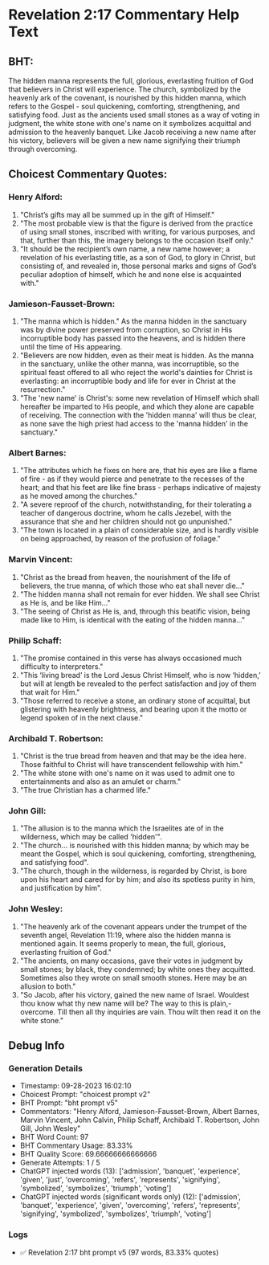 # Revelation 2:17 Commentary Help Text

## BHT:
The hidden manna represents the full, glorious, everlasting fruition of God that believers in Christ will experience. The church, symbolized by the heavenly ark of the covenant, is nourished by this hidden manna, which refers to the Gospel - soul quickening, comforting, strengthening, and satisfying food. Just as the ancients used small stones as a way of voting in judgment, the white stone with one's name on it symbolizes acquittal and admission to the heavenly banquet. Like Jacob receiving a new name after his victory, believers will be given a new name signifying their triumph through overcoming.

## Choicest Commentary Quotes:
### Henry Alford:
1. "Christ’s gifts may all be summed up in the gift of Himself."
2. "The most probable view is that the figure is derived from the practice of using small stones, inscribed with writing, for various purposes, and that, further than this, the imagery belongs to the occasion itself only."
3. "It should be the recipient’s own name, a new name however; a revelation of his everlasting title, as a son of God, to glory in Christ, but consisting of, and revealed in, those personal marks and signs of God’s peculiar adoption of himself, which he and none else is acquainted with."

### Jamieson-Fausset-Brown:
1. "The manna which is hidden." As the manna hidden in the sanctuary was by divine power preserved from corruption, so Christ in His incorruptible body has passed into the heavens, and is hidden there until the time of His appearing.
2. "Believers are now hidden, even as their meat is hidden. As the manna in the sanctuary, unlike the other manna, was incorruptible, so the spiritual feast offered to all who reject the world's dainties for Christ is everlasting: an incorruptible body and life for ever in Christ at the resurrection."
3. "The 'new name' is Christ's: some new revelation of Himself which shall hereafter be imparted to His people, and which they alone are capable of receiving. The connection with the 'hidden manna' will thus be clear, as none save the high priest had access to the 'manna hidden' in the sanctuary."

### Albert Barnes:
1. "The attributes which he fixes on here are, that his eyes are like a flame of fire - as if they would pierce and penetrate to the recesses of the heart; and that his feet are like fine brass - perhaps indicative of majesty as he moved among the churches."
2. "A severe reproof of the church, notwithstanding, for their tolerating a teacher of dangerous doctrine, whom he calls Jezebel, with the assurance that she and her children should not go unpunished."
3. "The town is located in a plain of considerable size, and is hardly visible on being approached, by reason of the profusion of foliage."

### Marvin Vincent:
1. "Christ as the bread from heaven, the nourishment of the life of believers, the true manna, of which those who eat shall never die..."
2. "The hidden manna shall not remain for ever hidden. We shall see Christ as He is, and be like Him..."
3. "The seeing of Christ as He is, and, through this beatific vision, being made like to Him, is identical with the eating of the hidden manna..."

### Philip Schaff:
1. "The promise contained in this verse has always occasioned much difficulty to interpreters." 
2. "This ‘living bread’ is the Lord Jesus Christ Himself, who is now ‘hidden,’ but will at length be revealed to the perfect satisfaction and joy of them that wait for Him."
3. "Those referred to receive a stone, an ordinary stone of acquittal, but glistering with heavenly brightness, and bearing upon it the motto or legend spoken of in the next clause."

### Archibald T. Robertson:
1. "Christ is the true bread from heaven and that may be the idea here. Those faithful to Christ will have transcendent fellowship with him."
2. "The white stone with one's name on it was used to admit one to entertainments and also as an amulet or charm."
3. "The true Christian has a charmed life."

### John Gill:
1. "The allusion is to the manna which the Israelites ate of in the wilderness, which may be called 'hidden'".
2. "The church... is nourished with this hidden manna; by which may be meant the Gospel, which is soul quickening, comforting, strengthening, and satisfying food".
3. "The church, though in the wilderness, is regarded by Christ, is bore upon his heart and cared for by him; and also its spotless purity in him, and justification by him".

### John Wesley:
1. "The heavenly ark of the covenant appears under the trumpet of the seventh angel, Revelation 11:19, where also the hidden manna is mentioned again. It seems properly to mean, the full, glorious, everlasting fruition of God." 
2. "The ancients, on many occasions, gave their votes in judgment by small stones; by black, they condemned; by white ones they acquitted. Sometimes also they wrote on small smooth stones. Here may be an allusion to both."
3. "So Jacob, after his victory, gained the new name of Israel. Wouldest thou know what thy new name will be? The way to this is plain,-overcome. Till then all thy inquiries are vain. Thou wilt then read it on the white stone."


## Debug Info
### Generation Details
- Timestamp: 09-28-2023 16:02:10
- Choicest Prompt: "choicest prompt v2"
- BHT Prompt: "bht prompt v5"
- Commentators: "Henry Alford, Jamieson-Fausset-Brown, Albert Barnes, Marvin Vincent, John Calvin, Philip Schaff, Archibald T. Robertson, John Gill, John Wesley"
- BHT Word Count: 97
- BHT Commentary Usage: 83.33%
- BHT Quality Score: 69.66666666666666
- Generate Attempts: 1 / 5
- ChatGPT injected words (13):
	['admission', 'banquet', 'experience', 'given', 'just', 'overcoming', 'refers', 'represents', 'signifying', 'symbolized', 'symbolizes', 'triumph', 'voting']
- ChatGPT injected words (significant words only) (12):
	['admission', 'banquet', 'experience', 'given', 'overcoming', 'refers', 'represents', 'signifying', 'symbolized', 'symbolizes', 'triumph', 'voting']

### Logs
- ✅ Revelation 2:17 bht prompt v5 (97 words, 83.33% quotes)